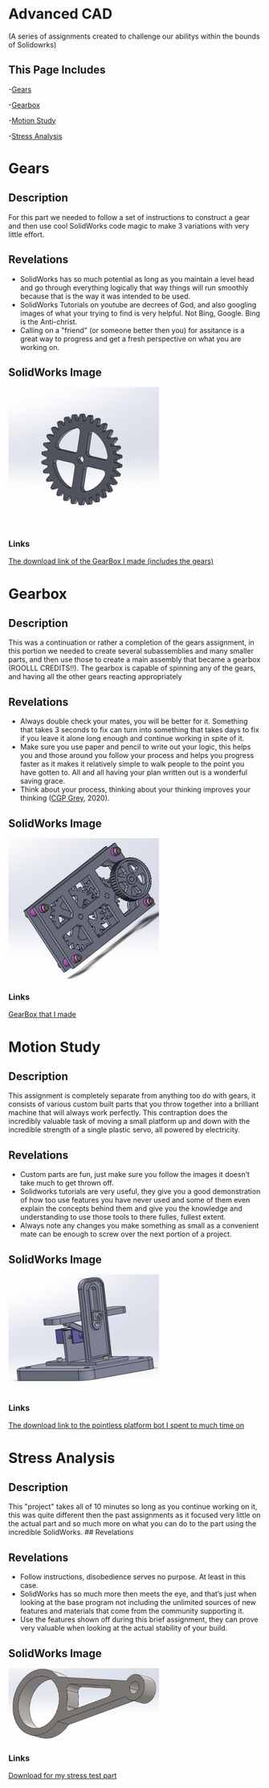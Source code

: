 # Advanced CAD
(A series of assignments created to challenge our abilitys within the bounds of Solidowrks)
## This Page Includes

-[Gears](#Gears)

-[Gearbox](#Gearbox)

-[Motion Study](#Motion-Study)

-[Stress Analysis](#Stress-Analysis)

# Gears

## Description
For this part we needed to follow a set of instructions to construct a gear and then use cool SolidWorks code magic to make 3 variations with very little effort. 

## Revelations

* SolidWorks has so much potential as long as you maintain a level head and go through everything logically that way things will run smoothly because that is the way it was intended to be used.
* SolidWorks Tutorials on youtube are decrees of God, and also googling images of what your trying to find is very helpful. Not Bing, Google. Bing is the Anti-christ. 
* Calling on a "friend" (or someone better then you) for assitance is a great way to progress and get a fresh perspective on what you are working on. 

## SolidWorks Image
<img src="CAD Screenshots/root gear image.PNG" width=300px>

### Links
[The download link of the GearBox I made (includes the gears)](https://github.com/cstours08/Advanced-CAD/blob/master/Assemblys/GearBox.SLDASM)

# Gearbox

## Description
This was a continuation or rather a completion of the gears assignment, in this portion we needed to create several subassemblies and many smaller parts, and then use those to create a main assembly that became a gearbox (ROOLLL CREDITS!!). The gearbox is capable of spinning any of the gears, and having all the other gears reacting appropriately     

## Revelations

* Always double check your mates, you will be better for it. Something that takes 3 seconds to fix can turn into something that takes days to fix if you leave it alone long enough and continue working in spite of it.
* Make sure you use paper and pencil to write out your logic, this helps you and those around you follow your process and helps you progress faster as it makes it relatively simple to walk people to the point you have gotten to. All and all having your plan written out is a wonderful saving grace.
* Think about your process, thinking about your thinking improves your thinking ([CGP Grey](https://www.youtube.com/watch?v=NVGuFdX5guE), 2020). 

## SolidWorks Image
<img src="CAD Screenshots/gearbox capture.PNG" width=300px>

### Links
[GearBox that I made](https://github.com/cstours08/Advanced-CAD/blob/master/Assemblys/GearBox.SLDASM)

# Motion Study

## Description
This assignment is completely separate from anything too do with gears, it consists of various custom built parts that you throw together into a brilliant machine that will always work perfectly. This contraption does the incredibly valuable task of moving a small platform up and down with the incredible strength of a single plastic servo, all powered by electricity. 

## Revelations
* Custom parts are fun, just make sure you follow the images it doesn’t take much to get thrown off.
* Solidworks tutorials are very useful, they give you a good demonstration of how too use features you have never used and some of them even explain the concepts behind them and give you the knowledge and understanding to use those tools to there fulles, fullest extent.  
* Always note any changes you make something as small as a convenient mate can be enough to screw over the next portion of a project.

## SolidWorks Image

<img src="CAD Screenshots/Motion study capture.PNG" width=300px>

### Links
[The download link to the pointless platform bot I spent to much time on](https://github.com/cstours08/Advanced-CAD/blob/master/Assemblys/Motion%20Study.SLDASM)

# Stress Analysis

## Description
This "project" takes all of 10 minutes so long as you continue working on it, this was quite different then the past assignments as it focused very little on the actual part and so much more on what you can do to the part using the incredible SolidWorks. ## Revelations

## Revelations
* Follow instructions, disobedience serves no purpose. At least in this case. 
* SolidWorks has so much more then meets the eye, and that’s just when looking at the base program not including the unlimited sources of new features and materials that come from the community supporting it. 
* Use the features shown off during this brief assignment, they can prove very valuable when looking at the actual stability of your build.

## SolidWorks Image
<img src="CAD Screenshots/stress analysis capture.PNG" width=300px>

### Links
[Download for my stress test part](https://github.com/cstours08/Advanced-CAD/blob/master/Assemblys/Stress%20Analysis.SLDPRT)
